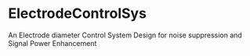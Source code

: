 # ElectrodeControlSys
An Electrode diameter Control System Design for noise suppression and Signal Power Enhancement
